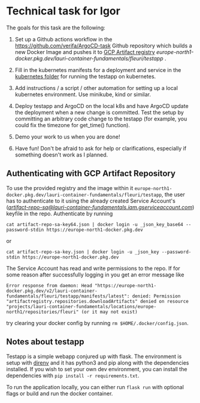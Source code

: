 # Technical task for Igor

The goals for this task are the following:

1. Set up a Github actions workflow in the https://github.com/verifa/ArgoCD-task Github repository which builds a new 
Docker Image and pushes it to [GCP Artifact registry](https://cloud.google.com/artifact-registry/docs) *europe-north1-docker.pkg.dev/lauri-container-fundamentals/fleuri/testapp* .

2. Fill in the kubernetes manifests for a deployment and service in the [kubernetes folder](kubernetes) for running the 
   testapp on kubernetes.   

3. Add instructions / a script / other automation for setting up a local kubernetes environment. Use minikube, kind or
similar.
   
4. Deploy testapp and ArgoCD on the local k8s and have ArgoCD update the deployment when a new change is committed. Test
the setup by committing an arbitrary code change to the testapp (for example, you could fix the timezone for get_time() function).
   
5. Demo your work to us when you are done!

6. Have fun! Don't be afraid to ask for help or clarifications, especially if something doesn't work as I planned.

## Authenticating with GCP Artifact Repository

To use the provided registry and the image within it ``` europe-north1-docker.pkg.dev/lauri-container-fundamentals/fleuri/testapp ```,
the user has to authenticate to it using the already created Service Account's (*artifact-repo-sa@lauri-container-fundamentals.iam.gserviceaccount.com*)
keyfile in the repo. Authenticate by running

    cat artifact-repo-sa-key64.json | docker login -u _json_key_base64 --password-stdin https://europe-north1-docker.pkg.dev
or

    cat artifact-repo-sa-key.json | docker login -u _json_key --password-stdin https://europe-north1-docker.pkg.dev

The Service Account has read and write permissions to the repo. If for some reason after successfully logging in you get
an error message like

    Error response from daemon: Head "https://europe-north1-docker.pkg.dev/v2/lauri-container-fundamentals/fleuri/testapp/manifests/latest": denied: Permission "artifactregistry.repositories.downloadArtifacts" denied on resource "projects/lauri-container-fundamentals/locations/europe-north1/repositories/fleuri" (or it may not exist)

try clearing your docker config by running ``` rm $HOME/.docker/config.json ```. 

## Notes about testapp

Testapp is a simple webapp conjured up with flask. The environment is setup with [direnv](https://direnv.net/) and it has
python3 and pip along with the dependencies installed. If you wish to set your own dev environment, you can install the
dependencies with ```pip install -r requirements.txt```.

To run the application locally, you can either run ```flask run``` with optional flags or build and run the docker container.

